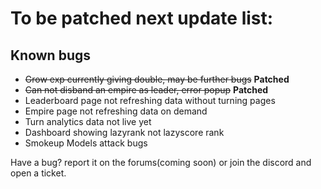 # To be patched next update list:

## Known bugs
- ~~Grow exp currently giving double, may be further bugs~~ **Patched**
- ~~Can not disband an empire as leader, error popup~~ **Patched**
- Leaderboard page not refreshing data without turning pages
- Empire page not refreshing data on demand
- Turn analytics data not live yet
- Dashboard showing lazyrank not lazyscore rank
- Smokeup Models attack bugs

Have a bug? report it on the forums(coming soon) or join the discord and open a ticket.
